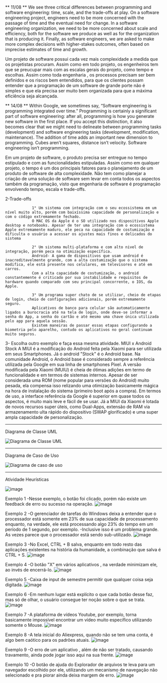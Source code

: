 ** 11/08 **
We see three critical differences between programming and software engineering: time, scale, and the trade-offs at play. On a software engineering project, engineers need to be 
more concerned with the passage of time and the eventual need for change. In a software engineering organization, we need to be more concerned about scale and efficiency, both for 
the software we produce as well as for the organization that is producing it. Finally, as software engineers, we are asked to make more complex decisions with higher-stakes outcomes, often based 
on imprecise estimates of time and growth.

Um projeto de software possui cada vez mais complexidade a medida que os projetistas procuram. Assim como em todo projeto, os engenheiros tem que se preucupar mais com as escalas 
gerais do projeto, como tempo e escolhas.
Assim como toda engenharia , os processos precisam ser bem definidos e os riscos bem entendidos, para que os clientes possam entender que a programação
de um software de grande porte não é simples e que ela precisa ser muito bem organizada para que a máxima eficiência seja alcançada.

** 14/08 **
Within Google, we sometimes say, “Software engineering is programming integrated over time.” Programming is certainly a significant part of software engineering: after all, programming is 
how you generate new software in the first place. If you accept this distinction, it also becomes clear that we might need to delineate between programming tasks (development) and software 
engineering tasks (development, modification, maintenance). The addition of time adds an important new dimension to programming. Cubes aren’t squares, distance isn’t velocity.
Software engineering isn’t programming.

Em um projeto de software, o produto precisa ser entregue no tempo estipulado e com as funcionalidades estipuladas. Assim como em qualquer projeto, o tempo é um dos principais fatores para 
o planejamento de um produto de software de alta complexidade. Não tem como planejar a criação de uma solução de software sem levar em conta todos os aspectos também da programação, visto que engenharia de software
é programação envolvendo tempo, escala e trade-offs.

2-Trade-offs

                1° Um sistema com integração com o seu ecossistema em um nível muito alto, porém com baixíssima capacidade de personalização e com o código extremamente fechado.
                O MAC OS da Apple é o SO utilizado nos dispositivos Apple desktop e notebooks. Apesar de ter uma integração com o ecossistema Apple extremamente maduro, ele peca na capacidade de costumização e dificulta o usuário a acessar os ajustes mais finos e delicados do sistema
                
                2° Um sistema multi-plataforma e com alto nivel de integração, porém peca na otimização específica.
                Android- A gama de dispositivos que usam android é inacreditavelmente grande, com a alta costumização que o sistema modifica, ele está presente nos celulares, em televisores e até em carros.
                Com a alta capacidade de costumização, o android constantemente é criticado por sua instabilidade e requisitos de hardware quando comparado com seu principal concorrente, o IOS, da Apple.
                
                3° Um programa super chato de se utilizar, cheio de etapas de login, cheio de configurações adicionais, porém extremamente seguro.
                Aplicativos de banco para celular são automaticamente ligados a burocracia até na tela de login, onde deve-se informar a senha do App, a senha do cartão e até mesmo uma chave única utilizada pelo app para aquela sessão.
                Existem maneiras de passar essas etapas configurando a biometria pelo aparelho, contudo os aplicativos no geral continuam muito seguros.

3- Escolha outro exemplo e faça essa mesma atividade.
    MIUI x Android Stock
    A MIUI é a modificação do Android feita pela Xiaomi para ser utilizada em seus Smartphones. Já o android "Stock" é o Android base.
    Na comunidade Android, o Android base é considerado sempre a referência utilizada pela Google em sua linha de smartphones Pixel.
    A versão modificada pela Xiaomi (MUIU) é cheia de ótimas adições em termo de funcionalidade e em termos de sistemas internos. Apesar de ser considerada uma ROM (nome popular para versões do Android)
muito pesada, ela compensa isso relizando uma otimização basicamente mágica na hora de instalação do sistema (primeiro boot após a compra).
    Em termos de uso, a interface referência da Google é superior em quase todos os aspectos, é muito mais leve e fácil de se usar. 
    Já a MIUI da Xiaomi é lotada de novos recursos super úteis, como Dual-Apps, extensão de RAM via armazenamento ulta rápido do dispositivo (SWAP glorificado) e uma super ampla capacidade de personalização.


---------------------------------------
Diagrama de Classe UML

![Diagrama de Classe UML](https://github.com/CauevSilv/bertoti/assets/127447047/9262b833-c4dc-479c-ac27-4eaaa80ff70c)

---------------------------------------
Diagrama de Caso de Uso

![Diagrama de caso de uso](https://github.com/CauevSilv/bertoti/assets/127447047/0badb06f-e2d8-4b98-80c5-8af1284dd59b)

---------------------------------------
Atividade Heurísticas

![image](https://github.com/CauevSilv/bertoti/assets/127447047/c10f7fef-b96c-47d0-bd07-5fb275a7590f)


Exemplo 1
-Nesse exemplo, o botão foi clicado, porém não existe um feedback de erro ou sucesso na operação.
![image](https://github.com/CauevSilv/bertoti/assets/127447047/61e24d5d-3368-4509-8495-27e4924129d9)

Exemplo 2
-O gerenciador de tarefas do Windows deixa a entender que o processador está somente em 23% de sua capacidade de processamento enquanto, na verdade, ele está processando algo 23% do tempo em um período de 1 segundo, por exemplo.
-Inclusive isso é um problema grande. As vezes parece que o processador está sendo sub-utilizado.
![image](https://github.com/CauevSilv/bertoti/assets/127447047/fbba3064-d7b3-488a-809e-6bae57ca382b)

Exemplo 3
-No Excel, CTRL + B salva, enquanto em todo resto das aplicações existentes na história da humanidade, a combinação que salva é CTRL + S.
![image](https://github.com/CauevSilv/bertoti/assets/127447047/f5c915dc-f780-49a5-802b-43a53eb268c7)

Exemplo 4
-O botão "X" em vários aplicativos , na verdade minimizam ele, ao invés de encerrá-lo.
![image](https://github.com/CauevSilv/bertoti/assets/127447047/ab1a7bed-42da-421a-9ff3-490e095e24a9)

Exemplo 5
-Caixa de input de semestre permitir que qualquer coisa seja digitada.
![image](https://github.com/CauevSilv/bertoti/assets/127447047/bb783dff-1770-4d26-abb1-084948618372)

Exemplo 6
-Em nenhum lugar está explícito o que cada botão desse faz, mas só de olhar, o usuário consegue ter noção sobre o que se trata.
![image](https://github.com/CauevSilv/bertoti/assets/127447047/3e2be677-d563-4d8f-bac0-dfc8c65361bb)

Exemplo 7
-A plataforma de vídeos Youtube, por exemplo, torna basicamente impossível encontrar um vídeo muito específico utilizando somente o Mouse.
![image](https://github.com/CauevSilv/bertoti/assets/127447047/824e02b5-dc10-4972-94de-b88e93aa89f9)

Exemplo 8
-A tela inicial do Aliexpress, quando não se tem uma conta, é algo bem caótico para os padrões atuais.
![image](https://github.com/CauevSilv/bertoti/assets/127447047/06e0d023-8844-4d3d-9700-8fca22ca9567)

Exemplo 9
-O erro de um aplicativo , além de não ser tratado, causando travamento, ainda pode jogar isso aqui na sua frente.
![image](https://github.com/CauevSilv/bertoti/assets/127447047/72421d67-9b35-4ca3-b69f-f1d6da0c0d47)

Exemplo 10
-O botão de ajuda do Explorador de arquivos te leva para um navegador escolhido por ele, utilizando um mecanismo de navegação não selecionado e pra piorar ainda deixa margem de erro.
![image](https://github.com/CauevSilv/bertoti/assets/127447047/e2297ffb-44d2-4a7d-98ef-8687087e2438)











